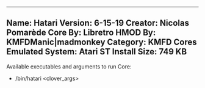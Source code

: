 -----------------------
Name: Hatari
Version: 6-15-19
Creator: Nicolas Pomarède
Core By: Libretro
HMOD By: KMFDManic|madmonkey
Category: KMFD Cores
Emulated System: Atari ST
Install Size: 749 KB
-----------------------
Available executables and arguments to run Core:
- /bin/hatari <rom> <clover_args>
 